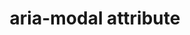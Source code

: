 ---
{
  "title": "aria-modal attribute",
  "description": "Indicates whether an element is modal when displayed. For more robust support, consider making the rest of the document [inert](https://github.com/WICG/inert) when an element has aria-modal=true.",
  "category": "aria",
  "keywords": [
    "aria-modal attribute"
  ],
  "last_test_date": "2019-08-13",
  "test_results_url": "https://a11ysupport.io/tech/aria/aria-modal_attribute",
  "test_url": "https://a11ysupport.io/tech/aria/aria-modal_attribute",
  "stats": {
    "jaws": {
      "chrome": {
        "88": "a"
      },
      "ie": {
        "11": "a"
      },
      "firefox": {
        "85": "a"
      }
    },
    "narrator": {
      "edge": {
        "88": "n"
      }
    },
    "nvda": {
      "chrome": {
        "88": "y"
      },
      "firefox": {
        "85": "y"
      }
    },
    "orca": {
      "firefox": {
        "85": "u"
      }
    },
    "talkback": {
      "and_chr": {
        "88": "n"
      }
    },
    "vo_ios": {
      "ios_saf": {
        "14.3": "u"
      }
    },
    "vo_macos": {
      "safari": {
        "14.0.3": "u"
      }
    }
  },
  "links": {
    "JAWS issue": "https://github.com/FreedomScientific/VFO-standards-support/issues/179",
    "ARIA spec for aria-modal": "https://www.w3.org/TR/wai-aria-1.1/#aria-modal"
  }
}
---